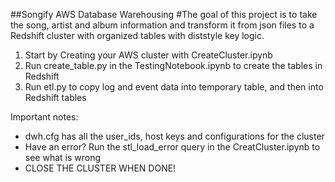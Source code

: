 ##Songify AWS Database Warehousing 
#The goal of this project is to take the song, artist and album information and transform it from json files to a Redshift cluster with organized tables with diststyle key logic. 

1. Start by Creating your AWS cluster with CreateCluster.ipynb
2. Run create_table.py in the TestingNotebook.ipynb to create the tables in Redshift
3. Run etl.py to copy log and event data into temporary table, and then into Redshift tables 


Important notes: 
- dwh.cfg has all the user_ids, host keys and configurations for the cluster
- Have an error? Run the stl_load_error query in the CreatCluster.ipynb to see what is wrong 
- CLOSE THE CLUSTER WHEN DONE! 
